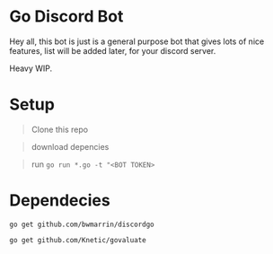 # Go Discord Bot
Hey all, this bot is just is a general purpose bot that gives lots of nice features, list will be added later, for your discord server.

Heavy WIP.

# Setup
> Clone this repo

> download depencies

> run `go run *.go -t "<BOT TOKEN>`

# Dependecies
`go get github.com/bwmarrin/discordgo`

`go get github.com/Knetic/govaluate`